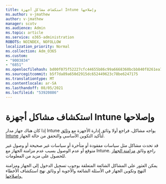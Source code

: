 ```yaml
---
title: استكشاف مشاكل أجهزة Intune وإصلاحها
ms.author: v-jmathew
author: v-jmathew
manager: scotv
ms.audience: Admin
ms.topic: article
ms.service: o365-administration
ROBOTS: NOINDEX, NOFOLLOW
localization_priority: Normal
ms.collection: Adm_O365
ms.custom:
- "9003834"
- "6851"
ms.openlocfilehash: bd00f075f52227cfc44655b86c99a6668360bcbb840f8261ea777a78c21a2494
ms.sourcegitcommit: b5f7da89a650d2915dc652449623c78be6247175
ms.translationtype: MT
ms.contentlocale: ar-SA
ms.lasthandoff: 08/05/2021
ms.locfileid: "53920886"
---
```

# <a name="troubleshooting-problems-with-intune-devices"></a>استكشاف مشاكل أجهزة Intune وإصلاحها

إذا كان هناك جهاز مدار Intune يواجه مشاكل، فراجع أولا وثائق إدارة الأجهزة مع [وثائق Intune](https://docs.microsoft.com/mem/intune/protect/endpoint-security-manage-devices) لتأكيد التكوين الأساسي والتحقق من حالة الجهاز.

قد تحدث مشاكل مثل سياسات مفقودة أو متأخرة أو سياسات غير صحيحة أو وصول غير متوقع أو عدم الوصول بسبب عدم مزامنة الجهاز مع Intune. راجع وثائق [مزامنة الجهاز](https://docs.microsoft.com/mem/intune/remote-actions/device-sync) للحصول على مزيد من المعلومات.

يمكن العثور على المشاكل الشائعة المتعلقة بوجوب تسجيل الدخول [](https://docs.microsoft.com/mem/intune/configuration/device-profile-troubleshoot) إلى الجهاز ومزامنة النهج وتكوين الجهاز في الأسئلة الشائعة والأجوبة أو وثائق نهج استكشاف الأخطاء [وإصلاحها.](https://docs.microsoft.com/mem/intune/configuration/troubleshoot-policies-in-microsoft-intune)
